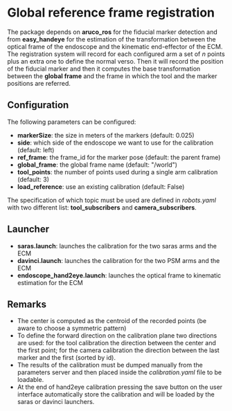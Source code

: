 # Global reference frame registration
The package depends on **aruco_ros** for the fiducial marker detection and from **easy_handeye** for the estimation of the transformation between the optical frame of the endoscope and the kinematic end-effector of the ECM. The registration system will record for each configured arm a set of *n* points plus an extra one to define the normal verso. Then it will record the position of the fiducial marker and then it computes the base transformation between the **global frame** and the frame in which the tool and the marker positions are referred.

## Configuration
The following parameters can be configured:
- **markerSize**: the size in meters of the markers (default: 0.025)
- **side**: which side of the endoscope we want to use for the calibration (default: left)
- **ref_frame**: the frame_id for the marker pose (default: the parent frame)
- **global_frame**: the global frame name (default: "/world")
- **tool_points**: the number of points used during a single arm calibration (default: 3)
- **load_reference**: use an existing calibration (default: False)

The specification of which topic must be used are defined in *robots.yaml* with two different list: **tool_subscribers** and **camera_subscribers**.

## Launcher
- **saras.launch**: launches the calibration for the two saras arms and the ECM
- **davinci.launch**: launches the calibration for the two PSM arms and the ECM
- **endoscope_hand2eye.launch**: launches the optical frame to kinematic estimation for the ECM

## Remarks
- The center is computed as the centroid of the recorded points (be aware to choose a symmetric pattern)
- To define the forward direction on the calibration plane two directions are used: for the tool calibration the direction between the center and the first point; for the camera calibration the direction between the last marker and the first (sorted by id).
- The results of the calibration must be dumped manually from the parameters server and then placed inside the *calibration.yaml* file to be loadable.
- At the end of hand2eye calibration pressing the save button on the user interface automatically store the calibration and will be loaded by the saras or davinci launchers.